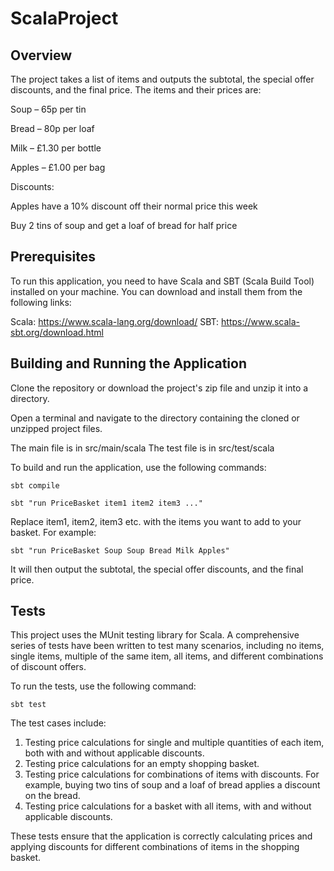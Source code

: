 # ScalaProject

## Overview
The project takes a list of items and outputs the subtotal, the special offer discounts, and the final price. The items and their prices are:

Soup – 65p per tin 

Bread – 80p per loaf

Milk – £1.30 per bottle

Apples – £1.00 per bag

Discounts: 

Apples have a 10% discount off their normal price this week

Buy 2 tins of soup and get a loaf of bread for half price

## Prerequisites
To run this application, you need to have Scala and SBT (Scala Build Tool) installed on your machine. You can download and install them from the following links:

Scala: https://www.scala-lang.org/download/ 
SBT: https://www.scala-sbt.org/download.html

## Building and Running the Application
Clone the repository or download the project's zip file and unzip it into a directory. 

Open a terminal and navigate to the directory containing the cloned or unzipped project files.

The main file is in src/main/scala
The test file is in src/test/scala

To build and run the application, use the following commands:
```
sbt compile
```
```
sbt "run PriceBasket item1 item2 item3 ..."
```
Replace item1, item2, item3 etc. with the items you want to add to your basket. For example:
```
sbt "run PriceBasket Soup Soup Bread Milk Apples"
```
It will then output the subtotal, the special offer discounts, and the final price.

## Tests
This project uses the MUnit testing library for Scala. A comprehensive series of tests have been written to test many scenarios, including no items, single items, multiple of the same item, all items, and different combinations of discount offers.

To run the tests, use the following command:

```
sbt test
```

The test cases include:

1. Testing price calculations for single and multiple quantities of each item, both with and without applicable discounts.
2. Testing price calculations for an empty shopping basket.
3. Testing price calculations for combinations of items with discounts. For example, buying two tins of soup and a loaf of bread applies a discount on the bread.
4. Testing price calculations for a basket with all items, with and without applicable discounts.

These tests ensure that the application is correctly calculating prices and applying discounts for different combinations of items in the shopping basket.
